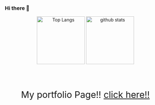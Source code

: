 ### Hi there 👋
<div>
  <p align="center"> 
    <img alt="Top Langs" height="150px" src="https://github-readme-stats.vercel.app/api/top-langs/?username=a-im12&layout=compact&show_icons=true&theme=onedark" />
    <img alt="github stats" height="150px" src="https://github-readme-stats.vercel.app/api?username=a-im12&theme=onedark&show_icons=ture" />
  </p>
</div>
<br>
<br>
<div align="center">
  <p style="font-size:200%;">
    My portfolio Page!! <a href="https://a-im12.github.io/work-history/">click here!!</a>
  </p>
</div>
